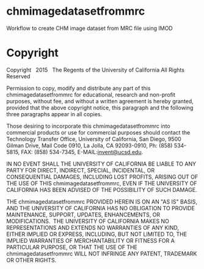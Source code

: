 # chmimagedatasetfrommrc

Workflow to create CHM image dataset from MRC file using IMOD

Copyright
=========
Copyright   2015   The Regents of the University of California
All Rights Reserved


Permission to copy, modify and distribute any part of this chmimagedatasetfrommrc for educational, research and non-profit purposes, without fee, and without a written agreement is hereby granted, provided that the above copyright notice, this paragraph and the following three paragraphs appear in all copies.

Those desiring to incorporate this chmimagedatasetfrommrc into commercial products or use for commercial purposes should contact the Technology Transfer Office, University of California, San Diego, 9500 Gilman Drive, Mail Code 0910, La Jolla, CA 92093-0910, Ph: (858) 534-5815, FAX: (858) 534-7345, E-MAIL:invent@ucsd.edu.

IN NO EVENT SHALL THE UNIVERSITY OF CALIFORNIA BE LIABLE TO ANY PARTY FOR DIRECT, INDIRECT, SPECIAL, INCIDENTAL, OR CONSEQUENTIAL DAMAGES, INCLUDING LOST PROFITS, ARISING OUT OF THE USE OF THIS chmimagedatasetfrommrc, EVEN IF THE UNIVERSITY OF CALIFORNIA HAS BEEN ADVISED OF THE POSSIBILITY OF SUCH DAMAGE.

THE chmimagedatasetfrommrc PROVIDED HEREIN IS ON AN "AS IS" BASIS, AND THE UNIVERSITY OF CALIFORNIA HAS NO OBLIGATION TO PROVIDE MAINTENANCE, SUPPORT, UPDATES, ENHANCEMENTS, OR MODIFICATIONS.  THE UNIVERSITY OF CALIFORNIA MAKES NO REPRESENTATIONS AND EXTENDS NO WARRANTIES OF ANY KIND, EITHER IMPLIED OR EXPRESS, INCLUDING, BUT NOT LIMITED TO, THE IMPLIED WARRANTIES OF MERCHANTABILITY OR FITNESS FOR A PARTICULAR PURPOSE, OR THAT THE USE OF THE chmimagedatasetfrommrc WILL NOT INFRINGE ANY PATENT, TRADEMARK OR OTHER RIGHTS.


